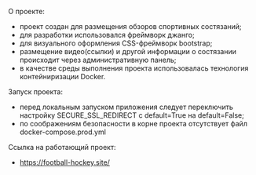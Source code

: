 О проекте:

- проект создан для размещения обзоров спортивных состязаний; 
- для разработки использовался фреймворк джанго;
- для визуального оформления CSS-фреймворк bootstrap; 
- размещение видео(ссылки) и другой информации о состязании происходит через административную панель;
- в качестве среды выполнения проекта использовалась технология контейниризации Docker.

Запуск проекта:

- перед локальным запуском приложения следует переключить настройку SECURE_SSL_REDIRECT с
default=True на default=False;
- по соображениям безопасности в корне проекта отсутствует файл docker-compose.prod.yml

Ссылка на работающий проект:

- https://football-hockey.site/
